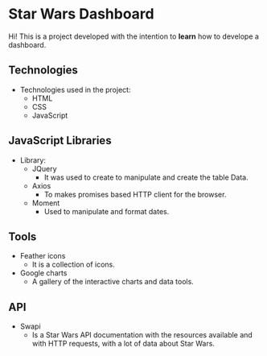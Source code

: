# Star Wars Dashboard

Hi! This is a project developed with the intention to  **learn** how to develope a dashboard.

##  Technologies

- Technologies used in the project:
	- HTML
	- CSS
	- JavaScript


## JavaScript Libraries

- Library:
  - JQuery
	  - It was used to create to manipulate and create the table Data.
  - Axios
	- To makes promises based HTTP client for the browser.
  - Moment
    - Used to manipulate and format dates.

## Tools

- Feather icons
	-  It is a collection of icons.
- Google charts
	- A gallery of the interactive charts and data tools.

## API

- Swapi
	- Is a Star Wars API documentation with the resources available and  with HTTP requests, with a lot of data about Star Wars.

 
